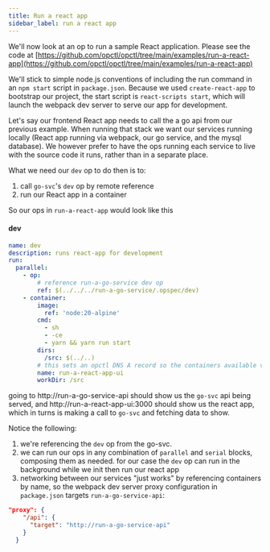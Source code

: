 ```yaml
---
title: Run a react app
sidebar_label: run a react app
---
```


We'll now look at an op to run a sample React application. Please see the code at [https://github.com/opctl/opctl/tree/main/examples/run-a-react-app](https://github.com/opctl/opctl/tree/main/examples/run-a-react-app)

We'll stick to simple node.js conventions of including the run command in an `npm start` script in `package.json`. Because we used `create-react-app` to bootstrap our project, the start script is `react-scripts start`, which will launch the webpack dev server to serve our app for development.

Let's say our frontend React app needs to call the a go api from our previous example. When running that stack we want our services running locally (React app running via webpack, our go service, and the mysql database). We however prefer to have the ops running each service to live with the source code it runs, rather than in a separate place.

What we need our `dev` op to do then is to:
1. call `go-svc`'s `dev` op by remote reference
3. run our React app in a container

So our ops in `run-a-react-app` would look like this

#### dev
```yaml
name: dev
description: runs react-app for development
run:
  parallel:
    - op:
        # reference run-a-go-service dev op
        ref: $(../../../run-a-go-service/.opspec/dev)
    - container:
        image:
          ref: 'node:20-alpine'
        cmd:
          - sh
          - -ce
          - yarn && yarn run start
        dirs:
          /src: $(../..)
        # this sets an opctl DNS A record so the containers available via this name.
        name: run-a-react-app-ui
        workDir: /src
```

going to http://run-a-go-service-api should show us the `go-svc` api being served, and http://run-a-react-app-ui:3000 should show us the react app, which in turns is making a call to `go-svc` and fetching data to show.

Notice the following:
1. we're referencing the `dev` op from the go-svc.
2. we can run our ops in any combination of `parallel` and `serial` blocks, composing them as needed. for our case the `dev` op can run in the background while we init then run our react app
3. networking between our services "just works" by referencing containers by name, so the webpack dev server proxy configuration in `package.json` targets `run-a-go-service-api`:

``` json
"proxy": {
    "/api": {
      "target": "http://run-a-go-service-api"
    }
  }
```
